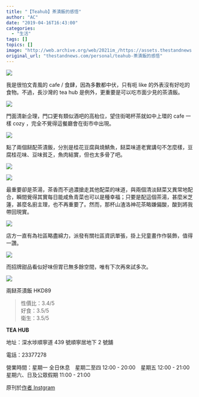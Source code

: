 ```yaml
---
title: "【Teahub】茶漬飯的感悟"
author: "AC"
date: "2019-04-16T16:43:00"
categories:
  - "生活"
tags: []
topics: []
image: "http://web.archive.org/web/2021im_/https://assets.thestandnews.com/media/photos/tearice-01_knxAL.png"
original_url: "thestandnews.com/personal/teahub-茶漬飯的感悟"
---
```

![](http://web.archive.org/web/2021im_/https://assets.thestandnews.com/media/photos/tearice-01_knxAL.png)

我是很怕文青風的 cafe / 食肆，因為多數都中伏，只有呃 like 的外表沒有好吃的食物。不過，長沙灣的 tea hub 是例外，更重要是可以吃市面少見的茶漬飯。

![](http://web.archive.org/web/2021im_/https://assets.thestandnews.com/media/photos/56744728_311412686204946_6587295671346638193_n_0e1Bz.jpg)

門面清新企理，門口更有類似酒吧的高枱位，望住街喝杯茶就如中上環的 cafe 一樣 cozy ，完全不覺得這餐廳會在街市中出現。

![](http://web.archive.org/web/2021im_/https://assets.thestandnews.com/media/photos/56980901_550489268776890_2203456040716502103_n_POPbL.jpg)

點了兩個餸配茶漬飯，分別是桂花豆腐與燒鯖魚，餸菜味道老實講句不怎麼樣，豆腐桂花味、豆味貧乏，魚肉結實，但也太多骨了吧。

![](http://web.archive.org/web/2021im_/https://assets.thestandnews.com/media/photos/56256340_428711811037342_2722321777696654762_n_eVoWx.jpg)

![](http://web.archive.org/web/2021im_/https://assets.thestandnews.com/media/photos/56706314_425855098217331_8556952102188055848_n_FJqJs.jpg)

最重要卻是茶湯，茶香而不過濃搶走其他配菜的味道，與兩個清淡餸菜又異常地配合，瞬間覺得其實每日能咸魚青菜也可以是種幸福；只要是配這個茶湯，甚麼米芝蓮，甚麼名廚主理，也不再重要了。然而，那杯山渣洛神花茶略嫌偏酸，酸到將我帶回現實。

![](http://web.archive.org/web/2021im_/https://assets.thestandnews.com/media/photos/56248151_116791295943283_1280249074236994172_n_4H72P.jpg)

店方一直有為社區略盡綿力，派發有關社區資訊單張，掛上兒童畫作作裝飾，值得一讚。

![](http://web.archive.org/web/2021im_/https://assets.thestandnews.com/media/photos/56197328_314924415862619_6146894881225605099_n_ZsEB6.jpg)

而招牌甜品看似好味但胃已無多餘空間，唯有下次再來試多次。

![](http://web.archive.org/web/2021im_/https://assets.thestandnews.com/media/photos/57009247_265026561114896_4581875576113220926_n_TJa2Z.jpg)

兩餸茶漬飯 HKD89

> 性價比：3.4/5  
> 好食：3.5/5  
> 衛生：3.5/5

**TEA HUB**

地址：深水埗順寧道 439 號順寧居地下 2 號舖

電話：23377278

營業時間：星期一 全日休息　星期二至四 12:00 - 20:00　星期五 12:00 - 21:00　星期六、日及公眾假期 11:00 - 21:00

原刊於[作者 Instgram](http://web.archive.org/web/20211229132707/http://www.instagram.com/alanwlchiu)